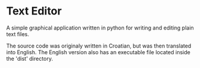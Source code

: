 # Text Editor

A simple graphical application written in python for writing and editing plain text files.

The source code was originaly written in Croatian, but was then translated into English. The English version also has an executable file located inside the 'dist' directory.